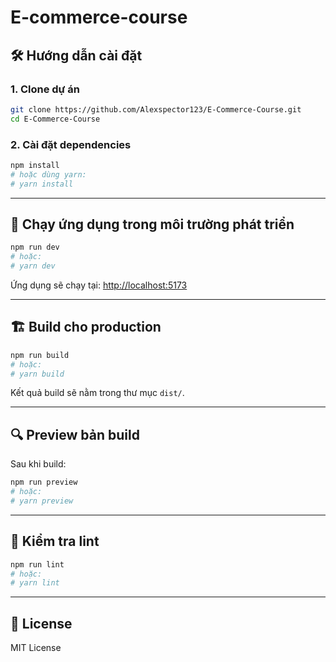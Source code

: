# E-commerce-course

## 🛠️ Hướng dẫn cài đặt

### 1. Clone dự án

```bash
git clone https://github.com/Alexspector123/E-Commerce-Course.git
cd E-Commerce-Course
```

### 2. Cài đặt dependencies

```bash
npm install
# hoặc dùng yarn:
# yarn install
```

---

## 🧪 Chạy ứng dụng trong môi trường phát triển

```bash
npm run dev
# hoặc:
# yarn dev
```

Ứng dụng sẽ chạy tại: [http://localhost:5173](http://localhost:5173)

---

## 🏗️ Build cho production

```bash
npm run build
# hoặc:
# yarn build
```

Kết quả build sẽ nằm trong thư mục `dist/`.

---

## 🔍 Preview bản build

Sau khi build:

```bash
npm run preview
# hoặc:
# yarn preview
```

---

## 🧹 Kiểm tra lint

```bash
npm run lint
# hoặc:
# yarn lint
```

---

## 📄 License

MIT License
